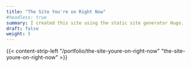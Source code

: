 ```yaml
---
title: "The Site You're on Right Now"
#headless: true
summary: I created this site using the static site generator Hugo.
draft: false
weight: 5
---
```

{{< content-strip-left "/portfolio/the-site-youre-on-right-now" "the-site-youre-on-right-now" >}}